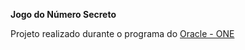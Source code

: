 **Jogo do Número Secreto**

Projeto realizado durante o programa do [Oracle - ONE](https://www.oracle.com/br/education/oracle-next-education/)
